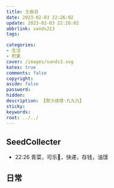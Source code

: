 ```yaml
---
title: 壬辰日
date: 2023-02-03 22:26:02
update: 2023-02-03 22:26:02
abbrlink: sands213
tags:

categories:
- 生活
- 积累
cover: /images/sands3.svg
katex: true
comments: false
copyright:
aside: false
password:
hidden:
description: 【聚沙成塔·九九九】 
sticky: 
keywords:
root: ../../
---
```


## SeedCollecter
- 22:26 青菜，可乐🥤，快递，存钱，油馍


## 日常
